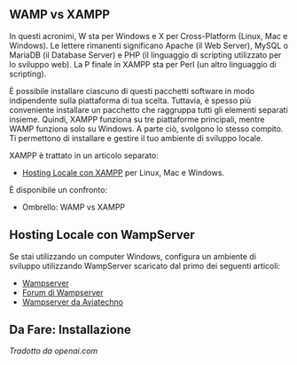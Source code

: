 <!-- Filename: J4.x:Hosting_Setup / Display title: Hosting Locale su Windows -->

## WAMP vs XAMPP

In questi acronimi, W sta per Windows e X per Cross-Platform (Linux, Mac e Windows). Le lettere rimanenti significano Apache (il Web Server), MySQL o MariaDB (il Database Server) e PHP (il linguaggio di scripting utilizzato per lo sviluppo web). La P finale in XAMPP sta per Perl (un altro linguaggio di scripting).

È possibile installare ciascuno di questi pacchetti software in modo indipendente sulla piattaforma di tua scelta. Tuttavia, è spesso più conveniente installare un pacchetto che raggruppa tutti gli elementi separati insieme. Quindi, XAMPP funziona su tre piattaforme principali, mentre WAMP funziona solo su Windows. A parte ciò, svolgono lo stesso compito. Ti permettono di installare e gestire il tuo ambiente di sviluppo locale.

XAMPP è trattato in un articolo separato:
* [Hosting Locale con XAMPP](jdocmanual?article=user/hosting/local-hosting-with-xampp) per Linux, Mac e Windows.

È disponibile un confronto:
* Ombrello: WAMP vs XAMPP

## Hosting Locale con WampServer

Se stai utilizzando un computer Windows, configura un ambiente di sviluppo utilizzando WampServer scaricato dal primo dei seguenti articoli:

- <a href="https://www.wampserver.com/en/" class="external free" rel="nofollow noreferrer noopener">Wampserver</a>
- <a href="http://forum.wampserver.com/list.php" class="external free" rel="nofollow noreferrer noopener">Forum di Wampserver</a>
- <a href="https://wampserver.aviatechno.net/" class="external free" rel="nofollow noreferrer noopener">Wampserver da Aviatechno</a>

## Da Fare: Installazione

*Tradotto da openai.com*

